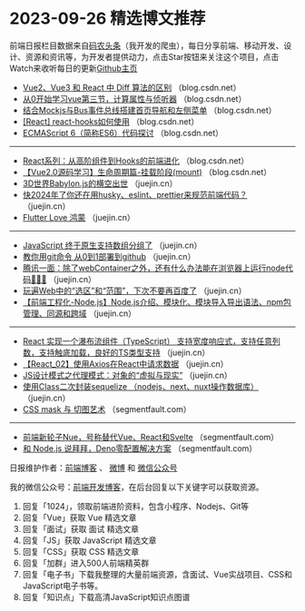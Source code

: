 # 2023-09-26 精选博文推荐

前端日报栏目数据来自[码农头条](http://toutiao.qdkfweb.cn/)（我开发的爬虫），每日分享前端、移动开发、设计、资源和资讯等，为开发者提供动力，点击Star按钮来关注这个项目，点击Watch来收听每日的更新[Github主页](https://github.com/kujian/frontendDaily)
* [Vue2、Vue3 和 React 中 Diff 算法的区别](https://blog.csdn.net/qq_38290251/article/details/133247855) （blog.csdn.net）
* [从0开始学习vue第三节，计算属性与侦听器](https://blog.csdn.net/qq_34776150/article/details/133284685) （blog.csdn.net）
* [结合Mockjs与Bus事件总线搭建首页导航和左侧菜单](https://blog.csdn.net/weixin_74318097/article/details/133269138) （blog.csdn.net）
* [[React] react-hooks如何使用](https://blog.csdn.net/qq_43141726/article/details/133205961) （blog.csdn.net）
* [ECMAScript 6（简称ES6）代码探讨](https://blog.csdn.net/CuByte/article/details/133257559) （blog.csdn.net）

***
* [React系列：从高阶组件到Hooks的前端进化](https://blog.csdn.net/YoaClojure/article/details/133258326) （blog.csdn.net）
* [【Vue2.0源码学习】生命周期篇-挂载阶段(mount)](https://blog.csdn.net/weixin_46862327/article/details/133264997) （blog.csdn.net）
* [3D世界Babylon.js的横空出世](https://juejin.cn/post/7281601361985306624) （juejin.cn）
* [快2024年了你还在用husky、eslint、prettier来规范前端代码？](https://juejin.cn/post/7281911124806434857) （juejin.cn）
* [Flutter Love 鸿蒙](https://juejin.cn/post/7281948788483489804) （juejin.cn）

***
* [JavaScript 终于原生支持数组分组了](https://juejin.cn/post/7281889329583210511) （juejin.cn）
* [教你用git命令 从0到1部署到github](https://juejin.cn/post/7281581471897436223) （juejin.cn）
* [腾讯一面：除了webContainer之外，还有什么办法能在浏览器上运行node代码🫣🫣🫣](https://juejin.cn/post/7281912738862841896) （juejin.cn）
* [玩遍Web中的“选区”和“范围”，下次不要再百度了](https://juejin.cn/post/7282228465932238906) （juejin.cn）
* [【前端工程化-Node.js】Node.js介绍、模块化、模块导入导出语法、npm包管理、同源和跨域](https://juejin.cn/post/7281555415664853029) （juejin.cn）

***
* [React 实现一个瀑布流组件（TypeScript） 支持宽度响应式，支持任意列数，支持触底加载，良好的TS类型支持](https://juejin.cn/post/7281532014729396259) （juejin.cn）
* [【React_02】使用Axios在React中请求数据](https://juejin.cn/post/7281560175675408424) （juejin.cn）
* [JS设计模式之代理模式：对象的“虚拟与现实”](https://juejin.cn/post/7281536156327002152) （juejin.cn）
* [使用Class二次封装sequelize （nodejs、next、nuxt操作数据库）](https://juejin.cn/post/7281555897880428556) （juejin.cn）
* [CSS mask 与 切图艺术](https://segmentfault.com/a/1190000044257117) （segmentfault.com）

***
* [前端新轮子Nue，号称替代Vue、React和Svelte](https://segmentfault.com/a/1190000044252008) （segmentfault.com）
* [和 Node.js 说拜拜，Deno零配置解决方案](https://segmentfault.com/a/1190000044256552) （segmentfault.com）

日报维护作者：[前端博客](https://qdkfweb.cn/) 、 [微博](http://weibo.com/kujian) 和 [微信公众号](https://open.weixin.qq.com/qr/code?username=caibaojian_com)

我的微信公众号：[前端开发博客](https://open.weixin.qq.com/qr/code?username=caibaojian_com)，在后台回复以下关键字可以获取资源。

1. 回复「1024」，领取前端进阶资料，包含小程序、Nodejs、Git等
2. 回复「Vue」获取 Vue 精选文章
3. 回复「面试」获取 面试 精选文章
4. 回复「JS」获取 JavaScript 精选文章
5. 回复「CSS」获取 CSS 精选文章
6. 回复「加群」进入500人前端精英群
7. 回复「电子书」下载我整理的大量前端资源，含面试、Vue实战项目、CSS和JavaScript电子书等。
8. 回复「知识点」下载高清JavaScript知识点图谱